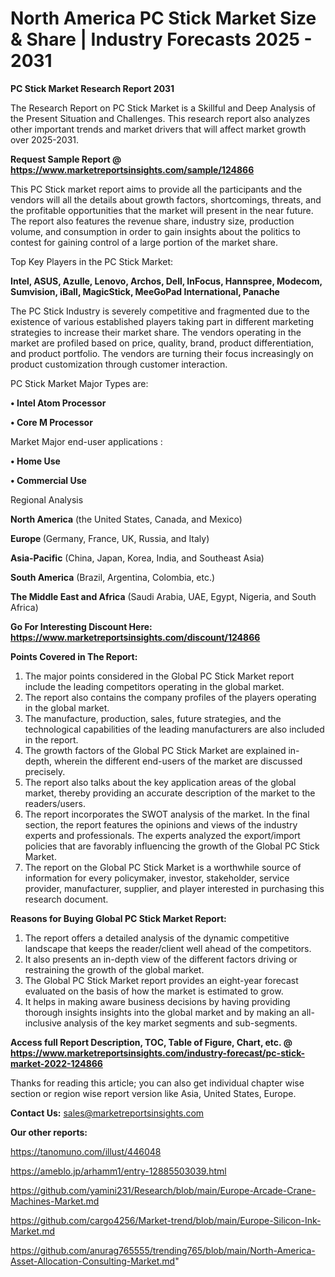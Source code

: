 # North America PC Stick Market Size & Share | Industry Forecasts 2025 - 2031

<strong>PC Stick Market Research Report 2031</strong>

The Research Report on PC Stick Market is a Skillful and Deep Analysis of the Present Situation and Challenges. This research report also analyzes other important trends and market drivers that will affect market growth over 2025-2031.

<strong>Request Sample Report @ <a href=https://www.marketreportsinsights.com/sample/124866>https://www.marketreportsinsights.com/sample/124866</a></strong>

This PC Stick market report aims to provide all the participants and the vendors will all the details about growth factors, shortcomings, threats, and the profitable opportunities that the market will present in the near future. The report also features the revenue share, industry size, production volume, and consumption in order to gain insights about the politics to contest for gaining control of a large portion of the market share.

Top Key Players in the PC Stick Market:

<strong>Intel, ASUS, Azulle, Lenovo, Archos, Dell, InFocus, Hannspree, Modecom, Sumvision, iBall, MagicStick, MeeGoPad International, Panache</strong>

The PC Stick Industry is severely competitive and fragmented due to the existence of various established players taking part in different marketing strategies to increase their market share. The vendors operating in the market are profiled based on price, quality, brand, product differentiation, and product portfolio. The vendors are turning their focus increasingly on product customization through customer interaction.

PC Stick Market Major Types are:

<strong>• Intel Atom Processor

• Core M Processor</strong>

Market Major end-user applications :

<strong>• Home Use

• Commercial Use</strong>

Regional Analysis

</u><strong><b>North America</b></strong> (the United States, Canada, and Mexico)

<strong><b>Europe </b></strong>(Germany, France, UK, Russia, and Italy)

<strong><b>Asia-Pacific</b></strong> (China, Japan, Korea, India, and Southeast Asia)

<strong><b>South America</b></strong> (Brazil, Argentina, Colombia, etc.)

<strong><b>The Middle East and Africa</b></strong> (Saudi Arabia, UAE, Egypt, Nigeria, and South Africa)

<strong>Go For Interesting Discount Here: <a href=https://www.marketreportsinsights.com/discount/124866>https://www.marketreportsinsights.com/discount/124866</a></strong>

<strong>Points Covered in The Report:</strong>
<ol>
  <li>The major points considered in the Global PC Stick Market report include the leading competitors operating in the global market.</li>
  <li>The report also contains the company profiles of the players operating in the global market.</li>
  <li>The manufacture, production, sales, future strategies, and the technological capabilities of the leading manufacturers are also included in the report.</li>
  <li>The growth factors of the Global PC Stick Market are explained in-depth, wherein the different end-users of the market are discussed precisely.</li>
  <li>The report also talks about the key application areas of the global market, thereby providing an accurate description of the market to the readers/users.</li>
  <li>The report incorporates the SWOT analysis of the market. In the final section, the report features the opinions and views of the industry experts and professionals. The experts analyzed the export/import policies that are favorably influencing the growth of the Global PC Stick Market.</li>
  <li>The report on the Global PC Stick Market is a worthwhile source of information for every policymaker, investor, stakeholder, service provider, manufacturer, supplier, and player interested in purchasing this research document.</li>
</ol>
<strong>Reasons for Buying Global PC Stick Market Report:</strong>

<ol>
  <li>The report offers a detailed analysis of the dynamic competitive landscape that keeps the reader/client well ahead of the competitors.</li>
  <li>It also presents an in-depth view of the different factors driving or restraining the growth of the global market.</li>
  <li>The Global PC Stick Market report provides an eight-year forecast evaluated on the basis of how the market is estimated to grow.</li>
  <li>It helps in making aware business decisions by having providing thorough insights insights into the global market and by making an all-inclusive analysis of the key market segments and sub-segments.</li>
</ol>
<strong>Access full Report Description, TOC, Table of Figure, Chart, etc. @ <a href=https://www.marketreportsinsights.com/industry-forecast/pc-stick-market-2022-124866>https://www.marketreportsinsights.com/industry-forecast/pc-stick-market-2022-124866</a></strong>


Thanks for reading this article; you can also get individual chapter wise section or region wise report version like Asia, United States, Europe.

<strong>Contact Us:</strong>
sales@marketreportsinsights.com

<strong>Our other reports:</strong>

<a href=https://tanomuno.com/illust/446048>https://tanomuno.com/illust/446048</a>

<a href=https://ameblo.jp/arhamm1/entry-12885503039.html>https://ameblo.jp/arhamm1/entry-12885503039.html</a>

<a href=https://github.com/yamini231/Research/blob/main/Europe-Arcade-Crane-Machines-Market.md>https://github.com/yamini231/Research/blob/main/Europe-Arcade-Crane-Machines-Market.md</a>

<a href=https://github.com/cargo4256/Market-trend/blob/main/Europe-Silicon-Ink-Market.md>https://github.com/cargo4256/Market-trend/blob/main/Europe-Silicon-Ink-Market.md</a>

<a href=https://github.com/anurag765555/trending765/blob/main/North-America-Asset-Allocation-Consulting-Market.md>https://github.com/anurag765555/trending765/blob/main/North-America-Asset-Allocation-Consulting-Market.md</a>"
